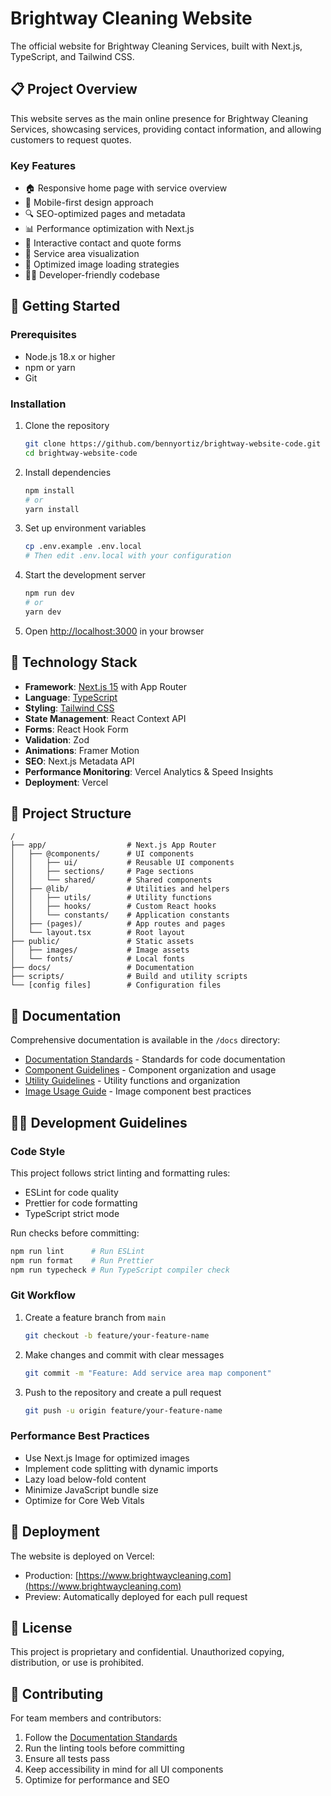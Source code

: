 # Brightway Cleaning Website

The official website for Brightway Cleaning Services, built with Next.js, TypeScript, and Tailwind CSS.

## 📋 Project Overview

This website serves as the main online presence for Brightway Cleaning Services, showcasing services, providing contact information, and allowing customers to request quotes.

### Key Features

- 🏠 Responsive home page with service overview
- 📱 Mobile-first design approach
- 🔍 SEO-optimized pages and metadata
- 📊 Performance optimization with Next.js
- 📝 Interactive contact and quote forms
- 📍 Service area visualization
- 📸 Optimized image loading strategies
- 👨‍💻 Developer-friendly codebase

## 🚀 Getting Started

### Prerequisites

- Node.js 18.x or higher
- npm or yarn
- Git

### Installation

1. Clone the repository

   ```bash
   git clone https://github.com/bennyortiz/brightway-website-code.git
   cd brightway-website-code
   ```

2. Install dependencies

   ```bash
   npm install
   # or
   yarn install
   ```

3. Set up environment variables

   ```bash
   cp .env.example .env.local
   # Then edit .env.local with your configuration
   ```

4. Start the development server

   ```bash
   npm run dev
   # or
   yarn dev
   ```

5. Open [http://localhost:3000](http://localhost:3000) in your browser

## 🧰 Technology Stack

- **Framework**: [Next.js 15](https://nextjs.org/) with App Router
- **Language**: [TypeScript](https://www.typescriptlang.org/)
- **Styling**: [Tailwind CSS](https://tailwindcss.com/)
- **State Management**: React Context API
- **Forms**: React Hook Form
- **Validation**: Zod
- **Animations**: Framer Motion
- **SEO**: Next.js Metadata API
- **Performance Monitoring**: Vercel Analytics & Speed Insights
- **Deployment**: Vercel

## 📁 Project Structure

```
/
├── app/                  # Next.js App Router
│   ├── @components/      # UI components
│   │   ├── ui/           # Reusable UI components
│   │   ├── sections/     # Page sections
│   │   └── shared/       # Shared components
│   ├── @lib/             # Utilities and helpers
│   │   ├── utils/        # Utility functions
│   │   ├── hooks/        # Custom React hooks
│   │   └── constants/    # Application constants
│   ├── (pages)/          # App routes and pages
│   └── layout.tsx        # Root layout
├── public/               # Static assets
│   ├── images/           # Image assets
│   └── fonts/            # Local fonts
├── docs/                 # Documentation
├── scripts/              # Build and utility scripts
└── [config files]        # Configuration files
```

## 📖 Documentation

Comprehensive documentation is available in the `/docs` directory:

- [Documentation Standards](./docs/documentation-standards.md) - Standards for code documentation
- [Component Guidelines](./app/@components/README.md) - Component organization and usage
- [Utility Guidelines](./app/@lib/README.md) - Utility functions and organization
- [Image Usage Guide](./app/@components/ui/ImageGuide.md) - Image component best practices

## 🧑‍💻 Development Guidelines

### Code Style

This project follows strict linting and formatting rules:

- ESLint for code quality
- Prettier for code formatting
- TypeScript strict mode

Run checks before committing:

```bash
npm run lint      # Run ESLint
npm run format    # Run Prettier
npm run typecheck # Run TypeScript compiler check
```

### Git Workflow

1. Create a feature branch from `main`

   ```bash
   git checkout -b feature/your-feature-name
   ```

2. Make changes and commit with clear messages

   ```bash
   git commit -m "Feature: Add service area map component"
   ```

3. Push to the repository and create a pull request
   ```bash
   git push -u origin feature/your-feature-name
   ```

### Performance Best Practices

- Use Next.js Image for optimized images
- Implement code splitting with dynamic imports
- Lazy load below-fold content
- Minimize JavaScript bundle size
- Optimize for Core Web Vitals

## 🚀 Deployment

The website is deployed on Vercel:

- Production: [https://www.brightwaycleaning.com](https://www.brightwaycleaning.com)
- Preview: Automatically deployed for each pull request

## 📝 License

This project is proprietary and confidential. Unauthorized copying, distribution, or use is prohibited.

## 🤝 Contributing

For team members and contributors:

1. Follow the [Documentation Standards](./docs/documentation-standards.md)
2. Run the linting tools before committing
3. Ensure all tests pass
4. Keep accessibility in mind for all UI components
5. Optimize for performance and SEO
